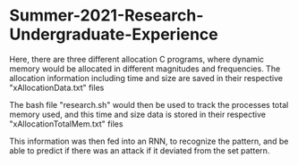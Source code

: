 # Summer-2021-Research-Undergraduate-Experience
Here, there are three different allocation C programs, where dynamic memory would be allocated in different magnitudes and frequencies.
The allocation information including time and size are saved in their respective "xAllocationData.txt" files

The bash file "research.sh" would then be used to track the processes total memory used, and this time and 
size data is stored in their respective "xAllocationTotalMem.txt" files

This information was then fed into an RNN, to recognize the pattern, and be able to predict if there was an attack if it deviated from the set pattern.

